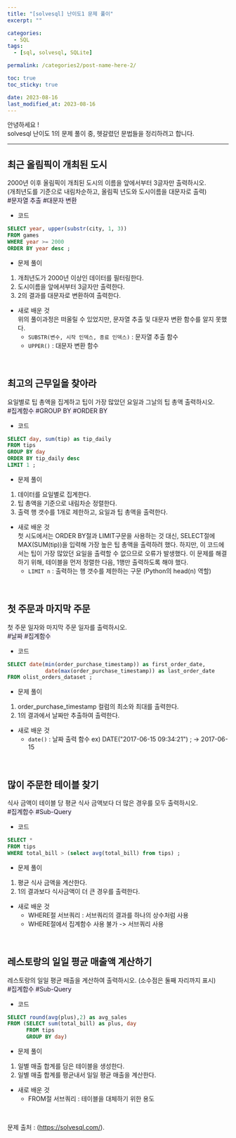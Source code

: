 ```yaml
---
title: "[solvesql] 난이도1 문제 풀이"
excerpt: ""

categories:
  - SQL
tags:
  - [sql, solvesql, SQLite]

permalink: /categories2/post-name-here-2/

toc: true
toc_sticky: true

date: 2023-08-16
last_modified_at: 2023-08-16
---
```

안녕하세요 !\
solvesql 난이도 1의 문제 풀이 중, 헷갈렸던 문법들을 정리하려고 합니다.

-----------------

## 최근 올림픽이 개최된 도시
2000년 이후 올림픽이 개최된 도시의 이름을 앞에서부터 3글자만 출력하시오.\
(개최년도를 기준으로 내림차순하고, 올림픽 년도와 도시이름을 대문자로 출력)\
<span style="background-color:#f5f0ff">\#문자열 추출 #대문자 변환</span>


* 코드
```sql
SELECT year, upper(substr(city, 1, 3))
FROM games
WHERE year >= 2000
ORDER BY year desc ;
```

* 문제 풀이
1. 개최년도가 2000년 이상인 데이터를 필터링한다.
2. 도시이름을 앞에서부터 3글자만 출력한다.
3. 2의 결과를 대문자로 변환하여 출력한다.

* 새로 배운 것\
위의 풀이과정은 떠올릴 수 있었지만, 문자열 추출 및 대문자 변환 함수를 알지 못했다.
	- `SUBSTR(변수, 시작 인덱스, 종료 인덱스)` : 문자열 추출 함수
	- `UPPER()` : 대문자 변환 함수

<br>

## 최고의 근무일을 찾아라
요일별로 팁 총액을 집계하고 팁이 가장 많았던 요일과 그날의 팁 총액 출력하시오.\
<span style="background-color:#f5f0ff">\#집계함수 #GROUP BY #ORDER BY</span>


* 코드
```sql  
SELECT day, sum(tip) as tip_daily
FROM tips
GROUP BY day
ORDER BY tip_daily desc
LIMIT 1 ;
```

* 문제 풀이
1. 데이터를 요일별로 집계한다.
2. 팁 총액을 기준으로 내림차순 정렬한다.
3. 출력 행 갯수를 1개로 제한하고, 요일과 팁 총액을 출력한다.


* 새로 배운 것\
첫 시도에서는 ORDER BY절과 LIMIT구문을 사용하는 것 대신, SELECT절에 MAX(SUM(tip))을 입력해 가장 높은 팁 총액을 출력하려 했다. 하지만, 이 코드에서는 팁이 가장 많았던 요일을 출력할 수 없으므로 오류가 발생했다. 이 문제를 해결하기 위해, 테이블을 먼저 정렬한 다음, 1행만 출력하도록 해야 했다.
	- `LIMIT n` : 출력하는 행 갯수를 제한하는 구문 (Python의 head(n) 역할)

<br>

## 첫 주문과 마지막 주문
첫 주문 일자와 마지막 주문 일자를 출력하시오.\
<span style="background-color:#f5f0ff">\#날짜 #집계함수</span>


* 코드
```sql
SELECT date(min(order_purchase_timestamp)) as first_order_date,
			date(max(order_purchase_timestamp)) as last_order_date
FROM olist_orders_dataset ;
```

* 문제 풀이
1. order_purchase_timestamp 컬럼의 최소와 최대를 출력한다. 
2. 1의 결과에서 날짜만 추출하여 출력한다.

* 새로 배운 것
	- `date()` : 날짜 출력 함수
	ex) DATE("2017-06-15 09:34:21") ; → 2017-06-15

<br>

## 많이 주문한 테이블 찾기
식사 금액이 테이블 당 평균 식사 금액보다 더 많은 경우를 모두 출력하시오.\
<span style="background-color:#f5f0ff">\#집계합수 #Sub-Query</span>

* 코드
```sql
SELECT *
FROM tips
WHERE total_bill > (select avg(total_bill) from tips) ;
```

* 문제 풀이
1. 평균 식사 금액을 계산한다.
2. 1의 결과보다 식사금액이 더 큰 경우를 출력한다. 

* 새로 배운 것
	- WHERE절 서브쿼리 : 서브쿼리의 결과를 하나의 상수처럼 사용
	- WHERE절에서 집계함수 사용 불가 -> 서브쿼리 사용

<br>

## 레스토랑의 일일 평균 매출액 계산하기
레스토랑의 일일 평균 매출을 계산하여 출력하시오. (소수점은 둘째 자리까지 표시)\
<span style="background-color:#f5f0ff">\#집계합수 #Sub-Query</span>

* 코드
```sql
SELECT round(avg(plus),2) as avg_sales
FROM (SELECT sum(total_bill) as plus, day 
      FROM tips 
      GROUP BY day)
```

* 문제 풀이
1. 일별 매출 합계를 담은 테이블을 생성한다.
2. 일별 매출 합계를 평균내서 일일 평균 매출을 계산한다.


* 새로 배운 것
	- FROM절 서브쿼리 : 테이블을 대체하기 위한 용도

<br>

문제 출처 : (https://solvesql.com/).
 




